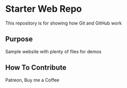 # Starter Web Repo

This repository is for showing how Git and GitHub work

## Purpose

Sample website with plenty of files for demos

## How To Contribute

Patreon, Buy me a Coffee
